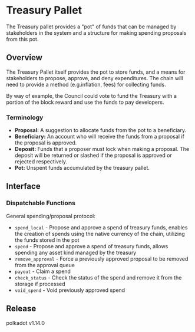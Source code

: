 # Treasury Pallet

The Treasury pallet provides a "pot" of funds that can be managed by stakeholders in the system and
a structure for making spending proposals from this pot.

## Overview

The Treasury Pallet itself provides the pot to store funds, and a means for stakeholders to propose,
approve, and deny expenditures. The chain will need to provide a method (e.g.inflation, fees) for
collecting funds.

By way of example, the Council could vote to fund the Treasury with a portion of the block reward
and use the funds to pay developers.

### Terminology

- **Proposal:** A suggestion to allocate funds from the pot to a beneficiary.
- **Beneficiary:** An account who will receive the funds from a proposal if the proposal is
  approved.
- **Deposit:** Funds that a proposer must lock when making a proposal. The deposit will be returned
  or slashed if the proposal is approved or rejected respectively.
- **Pot:** Unspent funds accumulated by the treasury pallet.

## Interface

### Dispatchable Functions

General spending/proposal protocol:
- `spend_local` - Propose and approve a spend of treasury funds, enables the
  creation of spends using the native currency of the chain, utilizing the funds
  stored in the pot
- `spend` - Propose and approve a spend of treasury funds, allows spending any
  asset kind managed by the treasury
- `remove_approval` - Force a previously approved proposal to be removed from
  the approval queue
- `payout` - Claim a spend
- `check_status` - Check the status of the spend and remove it from the storage
  if processed
- `void_spend` - Void previously approved spend


## Release

polkadot v1.14.0
